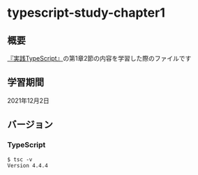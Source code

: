 # typescript-study-chapter1

## 概要
[『実践TypeScript』](https://www.amazon.co.jp/%E5%AE%9F%E8%B7%B5TypeScript-BFF%E3%81%A8Next-js-Nuxt-js%E3%81%AE%E5%9E%8B%E5%AE%9A%E7%BE%A9-%E5%90%89%E4%BA%95-%E5%81%A5%E6%96%87/dp/483996937X/ref=sr_1_1?__mk_ja_JP=%E3%82%AB%E3%82%BF%E3%82%AB%E3%83%8A&crid=YOOO6FK0DYLL&keywords=%E5%AE%9F%E8%B7%B5typescript&qid=1638450106&sprefix=%E5%AE%9F%E8%B7%B5type%2Caps%2C292&sr=8-1)の第1章2節の内容を学習した際のファイルです

## 学習期間
2021年12月2日

## バージョン
### TypeScript
```
$ tsc -v
Version 4.4.4
```

